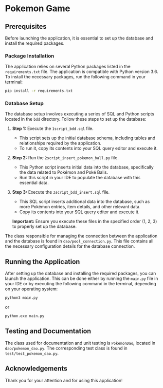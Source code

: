 # Pokemon Game

## Prerequisites

Before launching the application, it is essential to set up the database and install the required packages.

### Package Installation

The application relies on several Python packages listed in the `requirements.txt` file. The application is compatible with Python version 3.6. To install the necessary packages, run the following command in your terminal:

```bash
pip install -r requirements.txt
```

### Database Setup

The database setup involves executing a series of SQL and Python scripts located in the `bdd` directory. Follow these steps to set up the database:

1. **Step 1:** Execute the `1script_bdd.sql` file.
   - This script sets up the initial database schema, including tables and relationships required by the application.
   - To run it, copy its contents into your SQL query editor and execute it.

2. **Step 2:** Run the `2script_insert_pokemon_ball.py` file.
   - This Python script inserts initial data into the database, specifically the data related to Pokémon and Poké Balls.
   - Run this script in your IDE to populate the database with this essential data.

3. **Step 3:** Execute the `3script_bdd_insert.sql` file.
   - This SQL script inserts additional data into the database, such as more Pokémon entries, item details, and other relevant data.
   - Copy its contents into your SQL query editor and execute it.

   **Important:** Ensure you execute these files in the specified order (1, 2, 3) to properly set up the database.

The class responsible for managing the connection between the application and the database is found in `dao/pool_connection.py`. This file contains all the necessary configuration details for the database connection.

## Running the Application

After setting up the database and installing the required packages, you can launch the application. This can be done either by running the `main.py` file in your IDE or by executing the following command in the terminal, depending on your operating system:

```bash
python3 main.py
```

or

```bash
python.exe main.py
```

## Testing and Documentation

The class used for documentation and unit testing is `PokemonDao`, located in `dao/pokemon_dao.py`. The corresponding test class is found in `test/test_pokemon_dao.py`.

## Acknowledgements

Thank you for your attention and for using this application!
